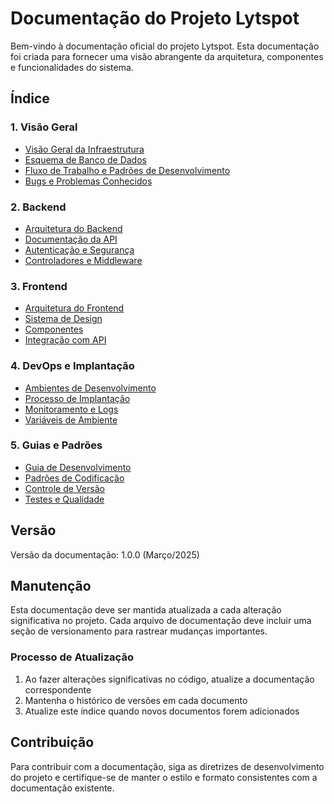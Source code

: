 # Documentação do Projeto Lytspot

Bem-vindo à documentação oficial do projeto Lytspot. Esta documentação foi criada para fornecer uma visão abrangente da arquitetura, componentes e funcionalidades do sistema.

## Índice

### 1. Visão Geral
- [Visão Geral da Infraestrutura](./infrastructure.md)
- [Esquema de Banco de Dados](./database-schema.md)
- [Fluxo de Trabalho e Padrões de Desenvolvimento](./workflow.md)
- [Bugs e Problemas Conhecidos](./known-issues.md)

### 2. Backend
- [Arquitetura do Backend](./backend/architecture.md)
- [Documentação da API](./backend/api.md)
- [Autenticação e Segurança](./backend/authentication.md)
- [Controladores e Middleware](./backend/controllers.md)

### 3. Frontend
- [Arquitetura do Frontend](./frontend/architecture.md)
- [Sistema de Design](./frontend/design-system.md)
- [Componentes](./frontend/components.md)
- [Integração com API](./frontend/api-integration.md)

### 4. DevOps e Implantação
- [Ambientes de Desenvolvimento](./devops/environments.md)
- [Processo de Implantação](./devops/deployment.md)
- [Monitoramento e Logs](./devops/monitoring.md)
- [Variáveis de Ambiente](./devops/environment-variables.md)

### 5. Guias e Padrões
- [Guia de Desenvolvimento](./guides/development-guide.md)
- [Padrões de Codificação](./guides/code-standards.md)
- [Controle de Versão](./guides/version-control.md)
- [Testes e Qualidade](./guides/testing.md)

## Versão

Versão da documentação: 1.0.0 (Março/2025)

## Manutenção

Esta documentação deve ser mantida atualizada a cada alteração significativa no projeto. Cada arquivo de documentação deve incluir uma seção de versionamento para rastrear mudanças importantes.

### Processo de Atualização

1. Ao fazer alterações significativas no código, atualize a documentação correspondente
2. Mantenha o histórico de versões em cada documento
3. Atualize este índice quando novos documentos forem adicionados

## Contribuição

Para contribuir com a documentação, siga as diretrizes de desenvolvimento do projeto e certifique-se de manter o estilo e formato consistentes com a documentação existente.
